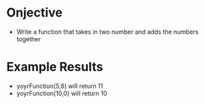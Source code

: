 # Onjective
* Write a function that takes in two number and adds the numbers together
# Example Results
* yoyrFunction(5,6) will return 11
* yoyrFunction(10,0) will return 10